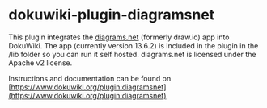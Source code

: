# dokuwiki-plugin-diagramsnet
This plugin integrates the [diagrams.net](https://github.com/jgraph/drawio) (formerly draw.io) app into DokuWiki. The app (currently version 13.6.2) is included in the plugin in the /lib folder so you can run it self hosted. diagrams.net is licensed under the Apache v2 license.

Instructions and documentation can be found on [https://www.dokuwiki.org/plugin:diagramsnet](https://www.dokuwiki.org/plugin:diagramsnet)

